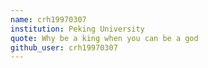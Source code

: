 ```yaml
---
name: crh19970307
institution: Peking University
quote: Why be a king when you can be a god
github_user: crh19970307
---
```

